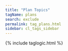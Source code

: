 ```yaml
---
title: "Plan Topics"
tagName: plans
search: exclude
permalink: tag_plans.html
sidebar: cl_tags_sidebar
---
```

{% include taglogic.html %}